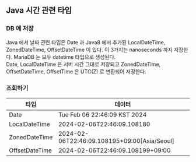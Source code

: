 

## Java 시간 관련 타입

### DB 에 저장
Java 에서 날짜 관련 타입은 Date 과 Java8 에서 추가된 LocalDateTime, ZonedDateTime, OffsetDateTime 이 있다. 이 3가지는 nanoseconds 까지 저장한다.
MariaDB 는 모두 datetime 타입으로 생성된다.  
Date, LocalDateTime 은 서버 시간 그대로 저장되고 ZonedDateTime, OffsetDateTime, OffsetTime 은 UTC(Z) 로 변환되어 저장한다.  

### 조회하기
| 타입             | 데이터                                          |
|----------------|----------------------------------------------|
| Date           | Tue Feb 06 22:46:09 KST 2024                 |
| LocalDateTime  | 2024-02-06T22:46:09.108180                   |
| ZonedDateTime  | 2024-02-06T22:46:09.108195+09:00[Asia/Seoul] |
| OffsetDateTime | 2024-02-06T22:46:09.108199+09:00             |



